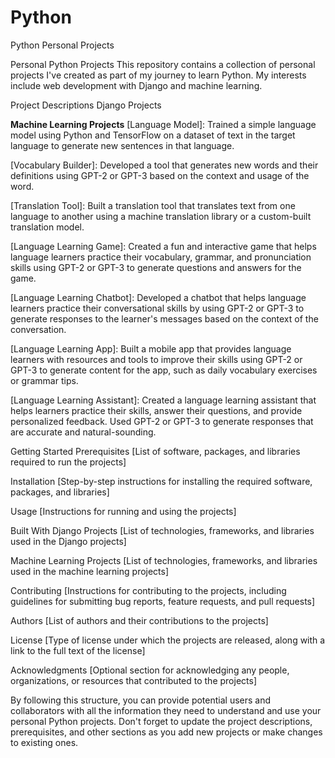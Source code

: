 # Python
Python Personal Projects

Personal Python Projects
This repository contains a collection of personal projects I've created as part of my journey to learn Python. My interests include web development with Django and machine learning.

Project Descriptions
Django Projects

**Machine Learning Projects**
[Language Model]: Trained a simple language model using Python and TensorFlow on a dataset of text in the target language to generate new sentences in that language.

[Vocabulary Builder]: Developed a tool that generates new words and their definitions using GPT-2 or GPT-3 based on the context and usage of the word.

[Translation Tool]: Built a translation tool that translates text from one language to another using a machine translation library or a custom-built translation model.

[Language Learning Game]: Created a fun and interactive game that helps language learners practice their vocabulary, grammar, and pronunciation skills using GPT-2 or GPT-3 to generate questions and answers for the game.

[Language Learning Chatbot]: Developed a chatbot that helps language learners practice their conversational skills by using GPT-2 or GPT-3 to generate responses to the learner's messages based on the context of the conversation.

[Language Learning App]: Built a mobile app that provides language learners with resources and tools to improve their skills using GPT-2 or GPT-3 to generate content for the app, such as daily vocabulary exercises or grammar tips.

[Language Learning Assistant]: Created a language learning assistant that helps learners practice their skills, answer their questions, and provide personalized feedback. Used GPT-2 or GPT-3 to generate responses that are accurate and natural-sounding.


Getting Started
Prerequisites
[List of software, packages, and libraries required to run the projects]

Installation
[Step-by-step instructions for installing the required software, packages, and libraries]

Usage
[Instructions for running and using the projects]

Built With
Django Projects
[List of technologies, frameworks, and libraries used in the Django projects]

Machine Learning Projects
[List of technologies, frameworks, and libraries used in the machine learning projects]

Contributing
[Instructions for contributing to the projects, including guidelines for submitting bug reports, feature requests, and pull requests]

Authors
[List of authors and their contributions to the projects]

License
[Type of license under which the projects are released, along with a link to the full text of the license]

Acknowledgments
[Optional section for acknowledging any people, organizations, or resources that contributed to the projects]

By following this structure, you can provide potential users and collaborators with all the information they need to understand and use your personal Python projects. Don't forget to update the project descriptions, prerequisites, and other sections as you add new projects or make changes to existing ones.
